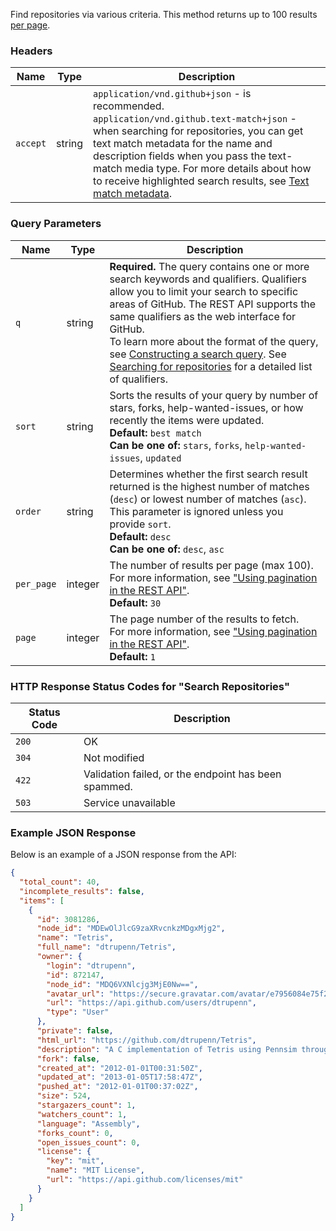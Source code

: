 Find repositories via various criteria. This method returns up to 100 results [per page](https://docs.github.com/rest/guides/using-pagination-in-the-rest-api).

### Headers

| Name     | Type   | Description                                                                                                                             |
|----------|--------|-----------------------------------------------------------------------------------------------------------------------------------------|
| `accept` | string | `application/vnd.github+json` - is recommended.<br>`application/vnd.github.text-match+json` - when searching for repositories, you can get text match metadata for the name and description fields when you pass the text-match media type. For more details about how to receive highlighted search results, see [Text match metadata](https://docs.github.com/rest/search/search#text-match-metadata).|

### Query Parameters

| Name       | Type      | Description                                                                                                                                                                                                          |
|------------|-----------|----------------------------------------------------------------------------------------------------------------------------------------------------------------------------------------------------------------------|
| `q`        | string    | **Required.** The query contains one or more search keywords and qualifiers. Qualifiers allow you to limit your search to specific areas of GitHub. The REST API supports the same qualifiers as the web interface for GitHub.<br>To learn more about the format of the query, see [Constructing a search query](https://docs.github.com/en/github/searching-for-information-on-github/constructing-a-search-query). See [Searching for repositories](https://docs.github.com/en/search-github/searching-on-github/searching-for-repositories) for a detailed list of qualifiers.                                                                                                                    |
| `sort`     | string    | Sorts the results of your query by number of stars, forks, help-wanted-issues, or how recently the items were updated.<br>**Default:** `best match`<br>**Can be one of:** `stars`, `forks`, `help-wanted-issues`, `updated`                                                                                                                                                                                                                                       |
| `order`    | string    | Determines whether the first search result returned is the highest number of matches (`desc`) or lowest number of matches (`asc`).<br>This parameter is ignored unless you provide `sort`.<br>**Default:** `desc`<br>**Can be one of:** `desc`, `asc`                                                                                                                                                                                                      |
| `per_page` | integer   | The number of results per page (max 100).<br>For more information, see ["Using pagination in the REST API"](https://docs.github.com/rest/guides/using-pagination-in-the-rest-api).<br>**Default:** `30`              |
| `page`     | integer   | The page number of the results to fetch.<br>For more information, see ["Using pagination in the REST API"](https://docs.github.com/rest/guides/using-pagination-in-the-rest-api).<br>**Default:** `1`                |

### HTTP Response Status Codes for "Search Repositories"

| Status Code | Description                                                                                     |
|-------------|-------------------------------------------------------------------------------------------------|
| `200`       | OK                                                                                              |
| `304`       | Not modified                                                                                    |
| `422`       | Validation failed, or the endpoint has been spammed.                                            |
| `503`       | Service unavailable                                                                             |

### Example JSON Response
Below is an example of a JSON response from the API:

```json
{
  "total_count": 40,
  "incomplete_results": false,
  "items": [
    {
      "id": 3081286,
      "node_id": "MDEwOlJlcG9zaXRvcnkzMDgxMjg2",
      "name": "Tetris",
      "full_name": "dtrupenn/Tetris",
      "owner": {
        "login": "dtrupenn",
        "id": 872147,
        "node_id": "MDQ6VXNlcjg3MjE0Nw==",
        "avatar_url": "https://secure.gravatar.com/avatar/e7956084e75f239de85d3a31bc172ace?d=https://a248.e.akamai.net/assets.github.com%2Fimages%2Fgravatars%2Fgravatar-user-420.png",
        "url": "https://api.github.com/users/dtrupenn",
        "type": "User"
      },
      "private": false,
      "html_url": "https://github.com/dtrupenn/Tetris",
      "description": "A C implementation of Tetris using Pennsim through LC4",
      "fork": false,
      "created_at": "2012-01-01T00:31:50Z",
      "updated_at": "2013-01-05T17:58:47Z",
      "pushed_at": "2012-01-01T00:37:02Z",
      "size": 524,
      "stargazers_count": 1,
      "watchers_count": 1,
      "language": "Assembly",
      "forks_count": 0,
      "open_issues_count": 0,
      "license": {
        "key": "mit",
        "name": "MIT License",
        "url": "https://api.github.com/licenses/mit"
      }
    }
  ]
}
